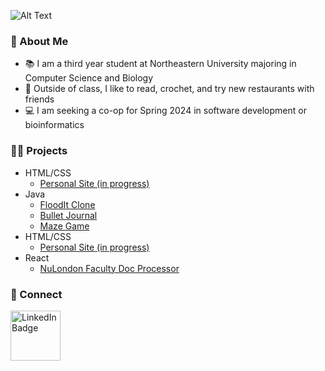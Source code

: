 ![Alt Text](https://media.tenor.com/6aNDWPF18CkAAAAM/star-tamtl%C4%B1.gif)

### 🫧 About Me
- 📚 I am a third year student at Northeastern University majoring in Computer Science and Biology
- 🥟 Outside of class, I like to read, crochet, and try new restaurants with friends
- 💻 I am seeking a co-op for Spring 2024 in software development or bioinformatics

### 👩‍💻 Projects
- HTML/CSS
   - [Personal Site (in progress)](https://lphan48.github.io/PersonalSite/)
- Java
   - [FloodIt Clone](https://github.com/lphan48/FloodItClone)
   - [Bullet Journal](https://github.com/CS-3500-OOD/pa05-amber-lauren-ria)
   - [Maze Game](https://github.com/lphan48/MazeGame)
- HTML/CSS
   - [Personal Site (in progress)](https://laurenphan.neocities.org/)
- React
   - [NuLondon Faculty Doc Processor](https://github.com/nate-kirschner/nulondon-doc-processing)
 
 
### 💌 Connect
<a href="https://www.linkedin.com/in/laurenphan/">
    <img src="https://cdn1.iconfinder.com/data/icons/logotypes/32/circle-linkedin-512.png" alt="LinkedIn Badge" width=80/>
  </a>

  
  


